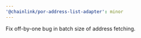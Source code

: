 ```yaml
---
'@chainlink/por-address-list-adapter': minor
---
```


Fix off-by-one bug in batch size of address fetching.
